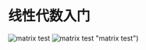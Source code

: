 # 线性代数入门

![matrix test](https://latex.codecogs.com/svg.image?\begin{pmatrix}1&2\\3&4\\\end{pmatrix}&plus;\bigl(\begin{smallmatrix}5&6\\7&8\\\end{smallmatrix}\bigr) "matrix test")
![matrix test](https://latex.codecogs.com/svg.image?%5Cbegin%7Bpmatrix%7D1&2%5C%5C3&4%5C%5C%5Cend%7Bpmatrix%7D&plus;%5Cbigl(%5Cbegin%7Bsmallmatrix%7D5&6%5C%5C7&8%5C%5C%5Cend%7Bsmallmatrix%7D%5Cbigr)) "matrix test")












